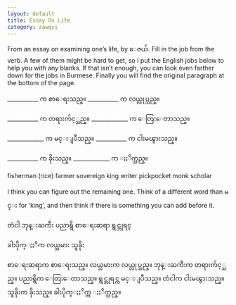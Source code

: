 ```yaml
---
layout: default
title: Essay On Life
category: zawgyi
---
```


<p>From an essay on examining one’s life, by <span class='zawgyi'>ေဇယ်</span>. Fill in the job from the verb. A few of them might be hard to get, so I put the English jobs below to help you with any blanks. If that isn’t enough, you can look even farther down for the jobs in Burmese. Finally you will find the original paragraph at the bottom of the page.</p>

<p>___________ <span class='zawgyi'>က စာေရးသည္။ </span> ___________ <span class='mm3'>က လယ္လုပ္သည္။</span></p>
<p>___________ <span class='zawgyi'>က တရားက်င့္သည္။ </span>_____________ <span class='mm3'>က ေတြးေတာသည္။</span></p>
<p>_____________ <span class='zawgyi'>က မင္းျပဳသည္။ </span> ___________ <span class='mm3'>က ငါးမၽွားသည္။</span></p>
<p>___________ <span class='zawgyi'>က ခိုးသည္။ </span> _____________ <span class='mm3'>က ႏႈိက္သည္။</span></p>

<p>fisherman (rice) farmer sovereign king writer pickpocket monk scholar</p>

<p>I think you can figure out the remaining one. Think of a different word than <span class='zawgyi'>မင္း</span> for ‘king’, and then think if there is something you can add before it.</p>
<p class='hide-trigger'><span class='zawgyi'>တံငါ ဘုန္းႀကီး ပညာရွိ စာေရးဆရာ ရွင္ဘုရင္</span></p>
<p class='hide-trigger'><span class='zawgyi'>ခါးပိုက္ႏႈိက လယ္သမား သူခိုး</span></p>
<p class='hide-trigger'><span class='zawgyi'>စာေရးဆရာက စာေရးသည္။ လယ္သမားက လယ္လုပ္သည္။ ဘုန္းႀကီးက တရားက်င့္သည္။ ပညာရွိက ေတြးေတာသည္။ ရွင္ဘုရင္က မင္းျပဳသည္။ တံငါက ငါးမၽွားသည္။ သူခိုးက ခိုးသည္။ ခါးပိုက္ႏႈိက္က ႏႈိက္သည္။</span></p>
